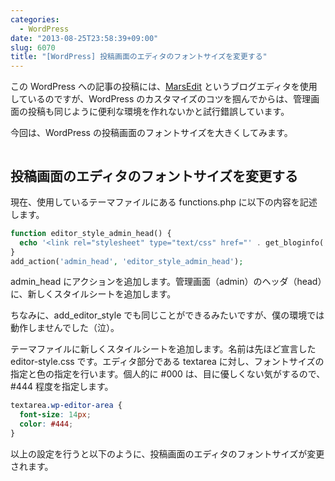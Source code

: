```yaml
---
categories:
  - WordPress
date: "2013-08-25T23:58:39+09:00"
slug: 6070
title: "[WordPress] 投稿画面のエディタのフォントサイズを変更する"
---
```


この WordPress への記事の投稿には、[MarsEdit](https://itunes.apple.com/jp/app/marsedit-blog-editor-for-wordpress/id402376225?mt=12&uo=4&at=11l3RT) というブログエディタを使用しているのですが、WordPress のカスタマイズのコツを掴んでからは、管理画面の投稿も同じように便利な環境を作れないかと試行錯誤しています。

今回は、WordPress の投稿画面のフォントサイズを大きくしてみます。

<img alt="" src="/images/2013/08/textarea-font-size-1.png">

## 投稿画面のエディタのフォントサイズを変更する

現在、使用しているテーマファイルにある functions.php に以下の内容を記述します。

```php
function editor_style_admin_head() {
  echo '<link rel="stylesheet" type="text/css" href="' . get_bloginfo('template_directory') . '/editor-style.css" />';
}
add_action('admin_head', 'editor_style_admin_head');
```

admin_head にアクションを追加します。管理画面（admin）のヘッダ（head）に、新しくスタイルシートを追加します。

ちなみに、add_editor_style でも同じことができるみたいですが、僕の環境では動作しませんでした（泣）。

テーマファイルに新しくスタイルシートを追加します。名前は先ほど宣言した editor-style.css です。エディタ部分である textarea に対し、フォントサイズの指定と色の指定を行います。個人的に #000 は、目に優しくない気がするので、#444 程度を指定します。

```css
textarea.wp-editor-area {
  font-size: 14px;
  color: #444;
}
```

以上の設定を行うと以下のように、投稿画面のエディタのフォントサイズが変更されます。
